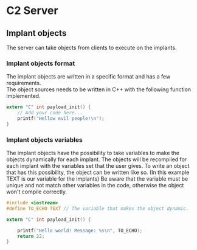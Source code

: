 # C2 Server

## Implant objects
The server can take objects from clients to execute on the implants.
### Implant objects format
The implant objects are written in a specific format and has a few requirements.  
The object sources needs to be written in C++ with the following function implemented.
```C
extern "C" int payload_init() {
    // Add your code here...
    printf("Hellow evil people!\n");
}
```
### Implant objects variables
The implant objects have the possibility to take variables to make the objects dynamically for each implant. The objects will be recompiled for each implant with the variables set that the user gives. To write an object that has this possibility, the object can be written like so. (In this example TEXT is our variable for the implants) Be aware that the variable must be unique and not match other variables in the code, otherwise the object won't compile correctly.
```C
#include <iostream>
#define TO_ECHO TEXT // The variable that makes the object dynamic.

extern "C" int payload_init() {

	printf("Hello world! Message: %s\n", TO_ECHO);
	return 22;
}
```